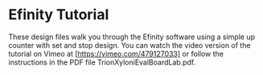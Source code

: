 # Efinity Tutorial

These design files walk you through the Efinity software using a simple 
up counter with set and stop design. You can watch the video version of the 
tutorial on Vimeo at [https://vimeo.com/479127033] or follow the instructions 
in the PDF file TrionXyloniEvalBoardLab.pdf.
